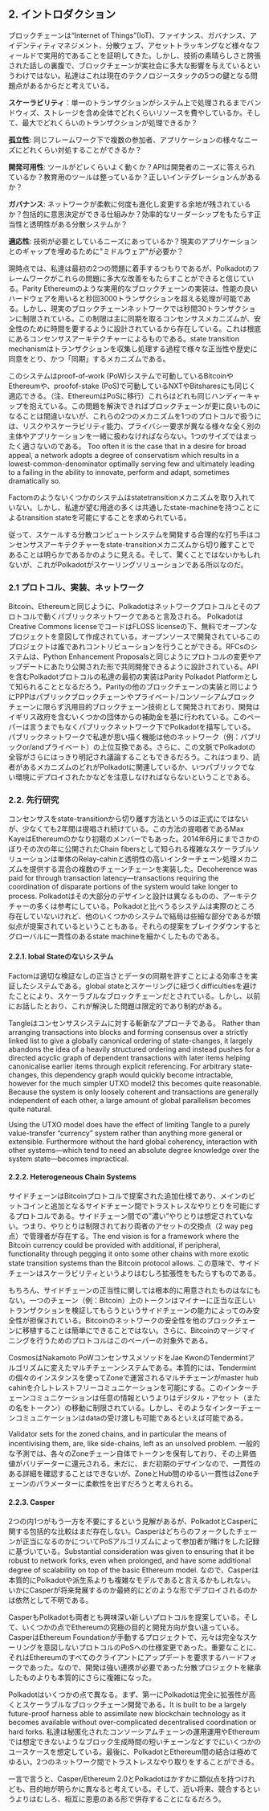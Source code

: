 ## 2. イントロダクション
ブロックチェーンは“Internet of Things”(IoT)、ファイナンス、ガバナンス、アイデンティティマネジメント、分散ウェブ、アセットトラッキングなど様々なフィールドで実用的であることを証明してきた。しかし、技術の素晴らしさと誇張された話しの裏腹で、ブロックチェーンが実社会に多大な影響を与えているというわけではない。私達はこれは現在のテクノロジースタックの5つの鍵となる問題点があるからだと考えている。

**スケーラビリティ**：単一のトランザクションがシステム上で処理されるまでバンドウィズ、ストレージを含め全体でどれくらいリソースを費やしているか。そして、最大でどれくらいのトランザクションが処理できるか？

**孤立性**: 同じフレームワーク下で複数の参加者、アプリケーションの様々なニーズにどれくらい対処することができるか？

**開発可用性**: ツールがどレくらいよく動くか？APIは開発者のニーズに答えられているか？教育用のツールは整っているか？正しいインテグレーションんがあるか？

**ガバナンス**: ネットワークが柔軟に何度も進化し変更する余地が残されているか？包括的に意思決定ができる仕組みか？効率的なリーダーシップをもたらす正当性と透明性がある分散システムか？

**適応性**: 技術が必要としているニーズにあっているか？現実のアプリケーションとのギャップを埋めるために"ミドルウェア"が必要か？

現時点では、私達は最初の2つの問題に着手するつもりであるが、Polkadotのフレームワークがこれらの問題に多大な改善をもたらすことができると信じている。Parity Ethereumのような実用的なブロックチェーンの実装は、性能の良いハードウェアを用いると秒回3000トランザクションを超える処理が可能である。しかし、現実のブロックチェーンネットワークでは秒間30トランザクションに制限されている。この制限は主に同期を取るコンセンサスメカニズムが、安全性のために時間を要するように設計されているから存在している。これは根底にあるコンセンサスアーキテクチャーによるものである。state transition mechanismはトランザクションを収集し処理する過程で様々な正当性や歴史に同意をとり、かつ「同期」するメカニズムである。

このシステムはproof-of-work (PoW)システムで可動しているBitcoinやEthereumや、proofof-stake (PoS)で可動しているNXTやBitsharesにも同じく適応できる。（注、EthereumはPoSに移行）これらはどれも同じハンディーキャップを抱えている。この問題を解決できればブロックチェーンが更に良いものになることは間違いないが、これらの2つのメカニズムを1つのプロトコルで扱うには、リスクやスケーラビリティ能力、プライバシー要求が異なる様々な全く別の主体やアプリケーションを一緒に扱わなければならない。1つのサイズではまったく適さないのである。 Too often it is the case that in a
desire for broad appeal, a network adopts a degree of conservatism which results in a lowest-common-denominator
optimally serving few and ultimately leading to a failing
in the ability to innovate, perform and adapt, sometimes
dramatically so.

Factomのようないくつかのシステムはstatetransitionメカニズムを取り入れていない。しかし、私達が望む用途の多くは共通したstate-machineを持つことによるtransition stateを可能にすることを求められている。

従って、スケールする分散コンピュートシステムを開発する合理的な打ち手はコンセンサスアーキテクチャーをstate-transitionメカニズムから切り離すことであることは明らかであるかのように見える。そして、驚くことではないかもしれないが、これがPolkadotがスケーリングソリューションである所以なのだ。

### 2.1 プロトコル、実装、ネットワーク
Bitcoin、Ethereumと同じように、Polkadotはネットワークプロトコルとそのプロトコルで動くパブリックネットワークであると言及される。 PolkadotはCreative Commons licenseでコードはFLOSS licenseの下、無料でオープンなプロジェクトを意図して作成されている。オープンソースで開発されているこのプロジェクトは誰であれコントリビューションを行うことができる。RFCsのシステムは、Python Enhancement Proposalsと同じようにプロトコルの変更やアップデートにあたり公開された形で共同開発できるように設計されている。APIを含むPolkadotプロトコルの私達の最初の実装はParity Polkadot Platformとして知られることとなるだろう。Parityの他のブロックチェーンの実装と同じようにPPPはパブリックブロックチェーンやプライベート/コンソーシアムブロックチェーンに限らず汎用目的ブロックチェーン技術として開発されており、開発はイギリス政府を含むいくつかの団体からの補助金を基に行われている。このペーパーは言うまでもなくパブリックネットワーク下でPolkadotを描写している。パブリックネットワークで私達が思い描く機能は他のネットワーク（例：パブリックor/andプライベート）の上位互換である。さらに、この文脈でPolkadotの全容がさらにはっきり明記され議論することもできるだろう。これはつまり、読者があるメカニズムのどれがPolkadotに関連しているか、いつパブリックでない環境にデプロイされたかなどを注意しなければならないということである。

### 2.2. 先行研究
コンセンサスをstate-transitionから切り離す方法というのは正式にではないが、少なくても2年間は提唱され続けている。この方法の提唱者であるMax KayeはEthereumのかなり初期のメンバーでもあった。2014年6月にまでさかのぼりその次の年に公開されたChain fibersとして知られる複雑なスケーラブルソリューションは単体のRelay-cahinと透明性の高いインターチェーン処理メカニズムを提供する混合の複数のチェーンチェーンを実装した。Decoherence was paid for
through transaction latency—transactions requiring the coordination of disparate portions of the system would
take longer to process. Polkadotはその大部分のデザインと設計は異なるものの、アーキテクチャーの多くは参考にしている。Polkadotと比べうるシステムは実際のところ存在していないけれど、他のいくつかのシステムで結局は些細な部分であるが類似点が提案されているということもある。それらの提案をブレイクダウンするとグローバルに一貫性のあるstate machineを細かくしたものである。

#### 2.2.1. lobal Stateのないシステム
Factomは適切な検証なしの正当さとデータの同期を許すことによる効率さを実証したシステムである。global stateとスケーリングに紐づくdifficultiesを避けたことにより、スケーラブルなブロックチェーンだとされている。しかし、以前にお話したとおり、これが解決した問題は限定的であり制約がある。

Tangleはコンセンサスシステムに対する斬新なアプローチである。
Rather than arranging transactions into blocks and forming consensus over a strictly linked list to give a globally canonical ordering of state-changes, it largely abandons the idea of a heavily structured ordering and instead
pushes for a directed acyclic graph of dependent transactions with later items helping canonicalise earlier items
through explicit referencing. For arbitrary state-changes,
this dependency graph would quickly become intractable,
however for the much simpler UTXO model2
this becomes quite reasonable. Because the system is only loosely coherent and transactions are generally independent of each
other, a large amount of global parallelism becomes quite
natural. 

Using the UTXO model does have the effect
of limiting Tangle to a purely value-transfer “currency”
system rather than anything more general or extensible.
Furthermore without the hard global coherency, interaction with other systems—which tend to need an absolute
degree knowledge over the system state—becomes impractical.

#### 2.2.2. Heterogeneous Chain Systems
サイドチェーンはBitcoinプロトコルで提案された追加仕様であり、メインのビットコインと追加となるサイドチェーン間でトラストレスなやりとりを可能にするプロトコルである。サイドチェーン間での"濃い”やりとりは想定されていない。つまり、やりとりは制限されており両者のアセットの交換点（2 way peg点）で管理者が存在する。The end vision is for a framework where the Bitcoin currency could be provided with additional, if peripheral, functionality through pegging it onto some other chains with more exotic state transition
systems than the Bitcoin protocol allows. この意味で、サイドチェーンはスケーラビリティというよりはむしろ拡張性をもたらすものである。

もちろん、サイドチェーンの正当性に関しては根本的に用意されたものはなにもない。一つのチェーン（例：Bitcoin）上のトークンはマイナーに正当な正しいトランザクションを検証してもらうというサイドチェーンの能力によってのみ安全性が担保されている。Bitcoinのネットワークの安全性を他のブロックチェーンに移植することは簡単にできることではない。さらに、Bitcoinのマージマイニングを行うためのプロトコルはこのペーパーの対象外である。

CosmosはNakamoto PoWコンセンサスメソッドをJae KwonのTendermintアルゴリズムに変えたマルチチェーンシステムである。本質的には、Tendermintの個々のインスタンスを使ってZoneで運営されるマルチチェーンがmaster hub cahinを介しトレストフリーコミュニケーションを可能にする。このインターチェーンコミュニケーションは任意の情報というよりはデジタル・アセット（またの名をトークン）の移動に制限されている。しかし、そのようなインターチェーンコミュニケーションはdataの受け渡しも可能であるといえば可能である。

Validator sets for the zoned chains, and in particular the means of incentivising them, are, like side-chains, left as an unsolved problem. 一般的な予測では、各々のZoneチェーン自体でトークンを保有しており、その上昇価値がバリデーターに還元される。未だに、まだ初期のデザインなので、一貫性のある詳細を確認することはできないが、ZoneとHub間のゆるい一貫性はZoneチェーンのパラメーターに柔軟性を出すだろうと考えられる。

#### 2.2.3. Casper
2つの内1つがもう一方を不要にするという見解があるが、PolkadotとCasperに関する包括的な比較はまだ存在しない。Casperはどちらのフォークしたチェーンが正当になるのかについてPoSアルゴリズムによって参加者が賭けをした記録に基づいている。Substantial consideration was given to ensuring that it be robust to network forks, even when prolonged, and have some additional degree of scalability on top of the basic Ethereum model. なので、Casperは本質的にPolkadotや派生系よりも複雑なモデルであると言えるかもしれない。いかにCasperが将来発展するのか最終的にどのような形でデプロイされるのかは依然として不明である。

CasperもPolkadotも両者とも興味深い新しいプロトコルを提案している。そして、いくつかの点でEthereumの究極の目的と開発方向が食い違っている。CasperはEthereum Foundationが手動するプロジェクトで、元々は完全なスケーリングを意図しないプロトコルのPoSへの仕様変更であった。重要なことに、それはEthereumのすべてのクライアントにアップデートを要求するハードフォークであった。なので、開発は強い連携が必要であった分散プロジェクトを継承したものよりも本質的にさらに複雑になった。

Polkadotはいくつかの点で異なる。まず、第一にPolkadotは完全に拡張性が高くとスケーラブルなブロックチェーン開発である。It is built to be a largely future-proof harness able to assimilate new blockchain technology as it becomes available without over-complicated decentralised coordination or hard forks. 私達は秘匿化されたコンソーシアムチェーンの運用運用やEthereumでは想定できないようなブロック生成時間の短いチェーンなどすでにいくつかのユースケースを想定している。最後に、PolkadotとEthereum間の結合は極めてゆるい。2つのネットワーク間でトラストレスなやり取りをすることができる。

一言で言うと、Casper/Ethereum 2.0とPolkadotはかすかに類似点を持つけれども、目的地が明らかに異なると考えている。そして、近い将来、競合するというよりはむしろ、相互に恩恵のある形で併存することになるだろう。
